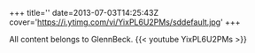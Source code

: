 +++
title=''
date=2013-07-03T14:25:43Z
cover='https://i.ytimg.com/vi/YixPL6U2PMs/sddefault.jpg'
+++

All content belongs to GlennBeck.
{{< youtube YixPL6U2PMs >}}
